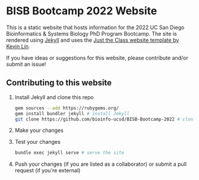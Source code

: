 # BISB Bootcamp 2022 Website

This is a static website that hosts information for the 2022 UC San Diego Bioinformatics & Systems Biology PhD Program Bootcamp. The site is rendered using [Jekyll](https://jekyllrb.com/) and uses the [Just the Class website template by Kevin Lin](https://kevinl.info/just-the-class/).

If you have ideas or suggestions for this website, please contribute and/or submit an issue!

## Contributing to this website

1. Install Jekyll and clone this repo

    ```bash
    gem sources --add https://rubygems.org/
    gem install bundler jekyll # install Jekyll
    git clone https://github.com/bioinfo-ucsd/BISB-Bootcamp-2022 # clone this repo
    ```

2. Make your changes
3. Test your changes

    ```bash
    bundle exec jekyll serve # serve the site
    ```

4. Push your changes (if you are listed as a collaborator) or submit a pull request (if you're external)

